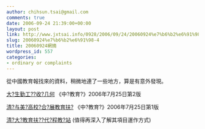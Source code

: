 ```yaml
---
author: chihsun.tsai@gmail.com
comments: true
date: 2006-09-24 21:39:00+00:00
layout: post
link: http://www.jxtsai.info/0928/2006/09/24/20060924%e7%b6%b2%e6%91%98-4/
slug: 20060924%e7%b6%b2%e6%91%98-4
title: 20060924網摘
wordpress_id: 557
categories:
- ordinary or complaints
---
```


從中國教育報找來的資料，稍微地連了一些地方，算是有意外發現。

[大?生勤工??收?几何](http://www.jyb.com.cn/gb/2006/07/25/zy/jryw/10.htm) 《中?教育?》2006年7月25日第2版

[清?与美?高校?合?展教育扶?](http://www.jyb.com.cn/gb/2006/07/25/zy/jryw/9.htm) 《中?教育?》2006年7月25日第1版

[清?大?教育扶??代?程教?站](http://fp.sce.tsinghua.edu.cn/) (值得再深入了解其項目運作方式)

[](http://fp.sce.tsinghua.edu.cn/)
